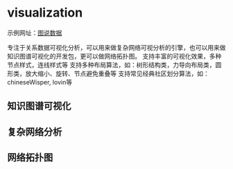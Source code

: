 # visualization

示例网址：[图说数据](http://www.graphvis.cn)


专注于关系数据可视化分析，可以用来做复杂网络可视分析的引擎，也可以用来做知识图谱可视化的开发包，更可以做网络拓扑图。
支持丰富的可视化效果，多种节点样式，连线样式等
支持多种布局算法，如：树形结构类，力导向布局类，圆形类，放大缩小、旋转、节点避免重叠等
支持常见经典社区划分算法，如：chineseWisper, lovin等

## 知识图谱可视化

## 复杂网络分析

## 网络拓扑图


